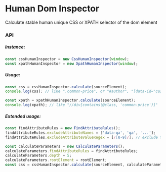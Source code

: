 # Human Dom Inspector

Calculate stable human unique CSS or XPATH selector of the dom element

### API

##### Instance:
```js
const cssHumanInspector = new CssHumanInspector(window);
const xpathHumanInspector = new XpathHumanInspector(window);
```

##### Usage:
```js
const css = cssHumanInspector.calculate(sourceElement);
console.log(css); // like ".common-price", or "#author", "[data-id="cus-067"]"

const xpath = xpathHumanInspector.calculate(sourceElement);
console.log(xpath); // like "//div[contains(@class, 'common-price')]"
```

##### Extended usage:
```js
const findAttributeRules = new FindAttributeRules();
findAttributeRules.excludeAttributeNames = ['data-qa', 'qa', '...'];
findAttributeRules.excludeAttributeValueRegex = [/[0-9]/]; // exclude this if value has number 

const calculateParameters = new CalculateParameters();
calculateParameters.findAttributeRules = findAttributeRules;
calculateParameters.depth = 5;
calculateParameters.rootElement = rootElement;
const css = cssHumanInspector.calculate(sourceElement, calculateParameters);
```

